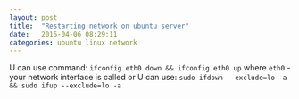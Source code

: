 ```yaml
---
layout: post
title:  "Restarting network on ubuntu server"
date:   2015-04-06 08:29:11
categories: ubuntu linux network
---
```

U can use command:
`ifconfig eth0 down && ifconfig eth0 up`
where `eth0` - your network interface is called
or U can use:
`sudo ifdown --exclude=lo -a && sudo ifup --exclude=lo -a`
